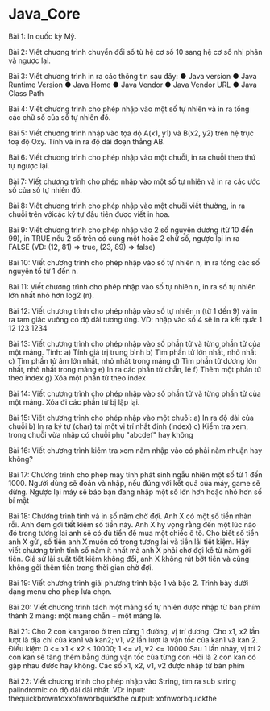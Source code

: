 # Java_Core
Bài 1: In quốc kỳ Mỹ.

Bài 2: Viết chương trình chuyển đổi số từ hệ cơ số 10 sang hệ cơ số nhị phân và ngược lại.

Bài 3: Viết chương trình in ra các thông tin sau đây:
● Java version
● Java Runtime Version
● Java Home
● Java Vendor
● Java Vendor URL
● Java Class Path

Bài 4: Viết chương trình cho phép nhập vào một số tự nhiên và in ra tổng các chữ số của số tự nhiên đó.

Bài 5: Viết chương trình nhập vào tọa độ A(x1, y1) và B(x2, y2) trên hệ trục toạ độ Oxy. Tính và in ra độ dài đoạn thẳng AB.

Bài 6: Viết chương trình cho phép nhập vào một chuỗi, in ra chuỗi theo thứ tự ngược lại.

Bài 7: Viết chương trình cho phép nhập vào một số tự nhiên và in ra các ước số của số tự nhiên đó.

Bài 8: Viết chương trình cho phép nhập vào một chuỗi viết thường, in ra chuỗi trên vớicác ký tự đầu tiên được viết in hoa.

Bài 9: Viết chương trình cho phép nhập vào 2 số nguyên dương (từ 10 đến 99), in TRUE nếu 2 số trên có cùng một hoặc 2 chữ số, ngược lại in ra FALSE (VD: (12, 81) => true, (23, 89) => false)

Bài 10: Viết chương trình cho phép nhập vào số tự nhiên n, in ra tổng các số nguyên tố từ 1 đến n.

Bài 11: Viết chương trình cho phép nhập vào số tự nhiên n, in ra số tự nhiên lớn nhất nhỏ hơn log2 (n).

Bài 12: Viết chương trình cho phép nhập vào số tự nhiên n (từ 1 đến 9) và in ra tam giác vuông có độ dài tương ứng. VD: nhập vào số 4 sẽ in ra kết quả:
1
12
123
1234

Bài 13: Viết chương trình cho phép nhập vào số phần tử và từng phần tử của một mảng. Tính:
a) Tính giá trị trung bình
b) Tìm phần tử lớn nhất, nhỏ nhất
c) Tìm phần tử âm lớn nhất, nhỏ nhất trong mảng
d) Tìm phần tử dương lớn nhất, nhỏ nhất trong mảng
e) In ra các phần tử chẵn, lẻ
f) Thêm một phần tử theo index
g) Xóa một phần tử theo index

Bài 14: Viết chương trình cho phép nhập vào số phần tử và từng phần tử của một mảng. Xóa đi các phần tử bị lặp lại.

Bài 15: Viết chương trình cho phép nhập vào một chuỗi:
a) In ra độ dài của chuỗi
b) In ra ký tự (char) tại một vị trí nhất định (index)
c) Kiểm tra xem, trong chuỗi vừa nhập có chuỗi phụ "abcdef" hay không

Bài 16: Viết chương trình kiểm tra xem năm nhập vào có phải năm nhuận hay không?

Bài 17: Chương trình cho phép máy tính phát sinh ngẫu nhiên một số từ 1 đến 1000. Người dùng sẽ đoán và nhập, nếu đúng với kết quả của máy, game sẽ dừng. Ngược lại máy sẽ báo bạn đang nhập một số lớn hơn hoặc nhỏ hơn số bí mật

Bài 18: Chương trình tính và in số năm chờ đợi. Anh X có một số tiền nhàn rỗi. Anh đem gởi tiết kiệm số tiền này. Anh X hy vọng rằng đến một lúc nào đó trong tương lai anh sẽ có đủ tiền để mua một chiếc ô tô. Cho biết số tiền anh X gửi, số tiền anh X muốn có trong tương lai và tiền lãi tiết kiệm. Hãy viết chương trình tính số năm ít nhất mà anh X phải chờ đợi kể từ năm gởi tiền. Giả sử lãi suất tiết kiệm không đổi, anh X không rút bớt tiền và cũng không gởi thêm tiền trong thời gian chờ đợi.

Bài 19: Viết chương trình giải phương trình bậc 1 và bậc 2. Trình bày dưới dạng menu cho phép lựa chọn.

Bài 20: Viết chương trình tách một mảng số tự nhiên được nhập từ bàn phím thành 2 mảng: một mảng chẵn + một mảng lẻ.

Bài 21: Cho 2 con kangaroo ở tren cùng 1 đường, vị trí dương. Cho x1, x2 lần lượt là địa chỉ của kan1 và kan2; v1, v2 lần lượt là vận tốc của kan1 và kan 2. Điều kiện: 0 <= x1 < x2 < 10000; 1 <= v1, v2 <= 10000
Sau 1 lần nhảy, vị trí 2 con kan sẽ tăng thêm bằng đúng vận tốc của từng con
Hỏi là 2 con kan có gặp nhau được hay không. Các số x1, x2, v1, v2 được nhập từ bàn phím

Bài 22: Viết chương trình cho phép nhập vào String, tìm ra sub string palindromic có độ
dài dài nhất. VD:
input: thequickbrownfoxxofnworbquickthe
output: xofnworbquickthe
